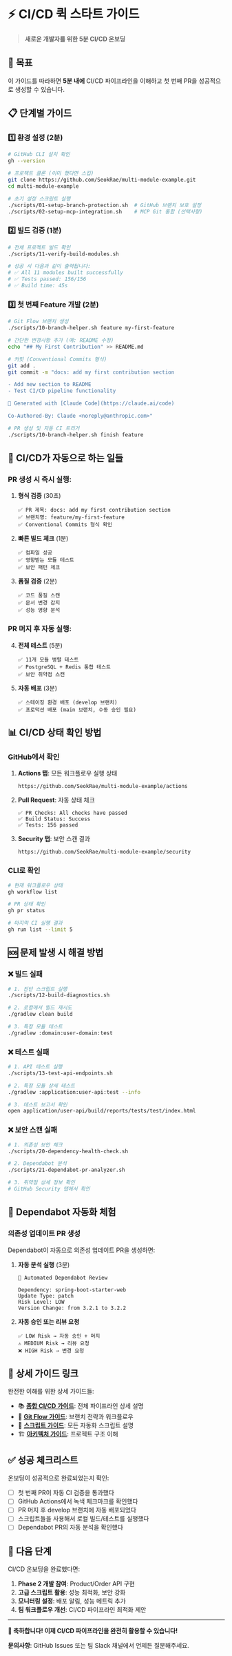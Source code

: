 # ⚡ CI/CD 퀵 스타트 가이드

> **새로운 개발자를 위한 5분 CI/CD 온보딩**

## 🎯 목표

이 가이드를 따라하면 **5분 내에** CI/CD 파이프라인을 이해하고 첫 번째 PR을 성공적으로 생성할 수 있습니다.

## 📋 단계별 가이드

### 1️⃣ **환경 설정 (2분)**

```bash
# GitHub CLI 설치 확인
gh --version

# 프로젝트 클론 (이미 했다면 스킵)
git clone https://github.com/SeokRae/multi-module-example.git
cd multi-module-example

# 초기 설정 스크립트 실행
./scripts/01-setup-branch-protection.sh  # GitHub 브랜치 보호 설정
./scripts/02-setup-mcp-integration.sh    # MCP Git 통합 (선택사항)
```

### 2️⃣ **빌드 검증 (1분)**

```bash
# 전체 프로젝트 빌드 확인
./scripts/11-verify-build-modules.sh

# 성공 시 다음과 같이 출력됩니다:
# ✅ All 11 modules built successfully
# ✅ Tests passed: 156/156
# ✅ Build time: 45s
```

### 3️⃣ **첫 번째 Feature 개발 (2분)**

```bash
# Git Flow 브랜치 생성
./scripts/10-branch-helper.sh feature my-first-feature

# 간단한 변경사항 추가 (예: README 수정)
echo "## My First Contribution" >> README.md

# 커밋 (Conventional Commits 형식)
git add .
git commit -m "docs: add my first contribution section

- Add new section to README
- Test CI/CD pipeline functionality

🤖 Generated with [Claude Code](https://claude.ai/code)

Co-Authored-By: Claude <noreply@anthropic.com>"

# PR 생성 및 자동 CI 트리거
./scripts/10-branch-helper.sh finish feature
```

## 🚀 CI/CD가 자동으로 하는 일들

### PR 생성 시 즉시 실행:

1. **형식 검증** (30초)
   ```
   ✅ PR 제목: docs: add my first contribution section
   ✅ 브랜치명: feature/my-first-feature
   ✅ Conventional Commits 형식 확인
   ```

2. **빠른 빌드 체크** (1분)
   ```
   ✅ 컴파일 성공
   ✅ 영향받는 모듈 테스트
   ✅ 보안 패턴 체크
   ```

3. **품질 검증** (2분)
   ```
   ✅ 코드 품질 스캔
   ✅ 문서 변경 감지
   ✅ 성능 영향 분석
   ```

### PR 머지 후 자동 실행:

4. **전체 테스트** (5분)
   ```
   ✅ 11개 모듈 병렬 테스트
   ✅ PostgreSQL + Redis 통합 테스트
   ✅ 보안 취약점 스캔
   ```

5. **자동 배포** (3분)
   ```
   ✅ 스테이징 환경 배포 (develop 브랜치)
   ✅ 프로덕션 배포 (main 브랜치, 수동 승인 필요)
   ```

## 📊 CI/CD 상태 확인 방법

### GitHub에서 확인

1. **Actions 탭**: 모든 워크플로우 실행 상태
   ```
   https://github.com/SeokRae/multi-module-example/actions
   ```

2. **Pull Request**: 자동 상태 체크
   ```
   ✅ PR Checks: All checks have passed
   ✅ Build Status: Success
   ✅ Tests: 156 passed
   ```

3. **Security 탭**: 보안 스캔 결과
   ```
   https://github.com/SeokRae/multi-module-example/security
   ```

### CLI로 확인

```bash
# 현재 워크플로우 상태
gh workflow list

# PR 상태 확인
gh pr status

# 마지막 CI 실행 결과
gh run list --limit 5
```

## 🆘 문제 발생 시 해결 방법

### ❌ 빌드 실패

```bash
# 1. 진단 스크립트 실행
./scripts/12-build-diagnostics.sh

# 2. 로컬에서 빌드 재시도
./gradlew clean build

# 3. 특정 모듈 테스트
./gradlew :domain:user-domain:test
```

### ❌ 테스트 실패

```bash
# 1. API 테스트 실행
./scripts/13-test-api-endpoints.sh

# 2. 특정 모듈 상세 테스트
./gradlew :application:user-api:test --info

# 3. 테스트 보고서 확인
open application/user-api/build/reports/tests/test/index.html
```

### ❌ 보안 스캔 실패

```bash
# 1. 의존성 보안 체크
./scripts/20-dependency-health-check.sh

# 2. Dependabot 분석
./scripts/21-dependabot-pr-analyzer.sh

# 3. 취약점 상세 정보 확인
# GitHub Security 탭에서 확인
```

## 🤖 Dependabot 자동화 체험

### 의존성 업데이트 PR 생성

Dependabot이 자동으로 의존성 업데이트 PR을 생성하면:

1. **자동 분석 실행** (3분)
   ```
   🤖 Automated Dependabot Review
   
   Dependency: spring-boot-starter-web
   Update Type: patch
   Risk Level: LOW
   Version Change: from 3.2.1 to 3.2.2
   ```

2. **자동 승인 또는 리뷰 요청**
   ```
   ✅ LOW Risk → 자동 승인 + 머지
   ⚠️ MEDIUM Risk → 리뷰 요청
   ❌ HIGH Risk → 변경 요청
   ```

## 🔗 상세 가이드 링크

완전한 이해를 위한 상세 가이드들:

- 📚 **[종합 CI/CD 가이드](.github/CI_ONBOARDING_GUIDE.md)**: 전체 파이프라인 상세 설명
- 🌿 **[Git Flow 가이드](.github/DEVELOPMENT_WORKFLOW.md)**: 브랜치 전략과 워크플로우  
- 🔧 **[스크립트 가이드](scripts/README.md)**: 모든 자동화 스크립트 설명
- 🏗️ **[아키텍처 가이드](docs/development-phases/phase-0-project-setup/architecture-design.md)**: 프로젝트 구조 이해

## ✅ 성공 체크리스트

온보딩이 성공적으로 완료되었는지 확인:

- [ ] 첫 번째 PR이 자동 CI 검증을 통과했다
- [ ] GitHub Actions에서 녹색 체크마크를 확인했다  
- [ ] PR 머지 후 develop 브랜치에 자동 배포되었다
- [ ] 스크립트들을 사용해서 로컬 빌드/테스트를 실행했다
- [ ] Dependabot PR의 자동 분석을 확인했다

## 🎉 다음 단계

CI/CD 온보딩을 완료했다면:

1. **Phase 2 개발 참여**: Product/Order API 구현
2. **고급 스크립트 활용**: 성능 최적화, 보안 강화
3. **모니터링 설정**: 배포 알림, 성능 메트릭 추가
4. **팀 워크플로우 개선**: CI/CD 파이프라인 최적화 제안

---

**🚀 축하합니다! 이제 CI/CD 파이프라인을 완전히 활용할 수 있습니다!**

**문의사항**: GitHub Issues 또는 팀 Slack 채널에서 언제든 질문해주세요.